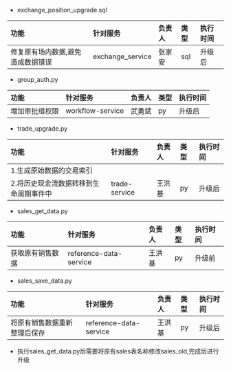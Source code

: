 - exchange_position_upgrade.sql

|功能|针对服务|负责人|类型|执行时间|
|:-------|:-------|:-------|:-------|:-------|
|修复原有场内数据,避免造成数据错误|exchange_service|张家安|sql|升级后|

- group_auth.py

|功能|针对服务|负责人|类型|执行时间|
|:-------|:-------|:-------|:-------|:-------|
|增加审批组权限|workflow-service|武勇斌|py|升级后

- trade_upgrade.py

|功能|针对服务|负责人|类型|执行时间|
|:-------|:-------|:-------|:-------|:-------|
|1.生成原始数据的交易索引 
 2.将历史现金流数据转移到生命周期事件中|trade-service|王洪基|py| 升级后

- sales_get_data.py

|功能|针对服务|负责人|类型|执行时间|
|:-------|:-------|:-------|:-------|:-------|
|获取原有销售数据|reference-data-service|王洪基|py|升级前|

- sales_save_data.py

|功能|针对服务|负责人|类型|执行时间|
|:-------|:-------|:-------|:-------|:-------|
|将原有销售数据重新整理后保存|reference-data-service|王洪基|py|升级后|

- 执行sales_get_data.py后需要将原有sales表名称修改sales_old,完成后进行升级


